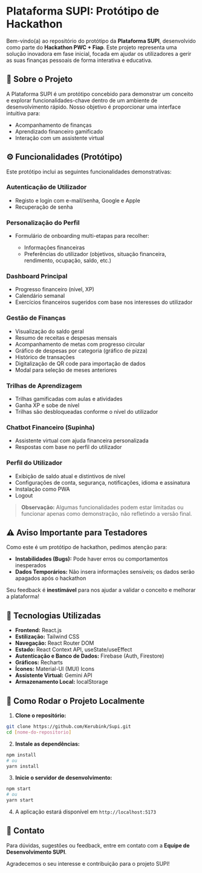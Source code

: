 # Plataforma SUPI: Protótipo de Hackathon

Bem-vindo(a) ao repositório do protótipo da **Plataforma SUPI**, desenvolvido como parte do **Hackathon PWC + Fiap**. Este projeto representa uma solução inovadora em fase inicial, focada em ajudar os utilizadores a gerir as suas finanças pessoais de forma interativa e educativa.

## 🔎 Sobre o Projeto

A Plataforma SUPI é um protótipo concebido para demonstrar um conceito e explorar funcionalidades-chave dentro de um ambiente de desenvolvimento rápido. Nosso objetivo é proporcionar uma interface intuitiva para:

* Acompanhamento de finanças
* Aprendizado financeiro gamificado
* Interação com um assistente virtual

## ⚙️ Funcionalidades (Protótipo)

Este protótipo inclui as seguintes funcionalidades demonstrativas:

### Autenticação de Utilizador

* Registo e login com e-mail/senha, Google e Apple
* Recuperação de senha

### Personalização do Perfil

* Formulário de onboarding multi-etapas para recolher:

  * Informações financeiras
  * Preferências do utilizador (objetivos, situação financeira, rendimento, ocupação, saldo, etc.)

### Dashboard Principal

* Progresso financeiro (nível, XP)
* Calendário semanal
* Exercícios financeiros sugeridos com base nos interesses do utilizador

### Gestão de Finanças

* Visualização do saldo geral
* Resumo de receitas e despesas mensais
* Acompanhamento de metas com progresso circular
* Gráfico de despesas por categoria (gráfico de pizza)
* Histórico de transações
* Digitalização de QR code para importação de dados
* Modal para seleção de meses anteriores

### Trilhas de Aprendizagem

* Trilhas gamificadas com aulas e atividades
* Ganha XP e sobe de nível
* Trilhas são desbloqueadas conforme o nível do utilizador

### Chatbot Financeiro (Supinha)

* Assistente virtual com ajuda financeira personalizada
* Respostas com base no perfil do utilizador

### Perfil do Utilizador

* Exibição de saldo atual e distintivos de nível
* Configurações de conta, segurança, notificações, idioma e assinatura
* Instalação como PWA
* Logout

> **Observação:** Algumas funcionalidades podem estar limitadas ou funcionar apenas como demonstração, não refletindo a versão final.

## ⚠️ Aviso Importante para Testadores

Como este é um protótipo de hackathon, pedimos atenção para:

* **Instabilidades (Bugs):** Pode haver erros ou comportamentos inesperados
* **Dados Temporários:** Não insera informações sensíveis; os dados serão apagados após o hackathon

Seu feedback é **inestimável** para nos ajudar a validar o conceito e melhorar a plataforma!

## 🚀 Tecnologias Utilizadas

* **Frontend:** React.js
* **Estilização:** Tailwind CSS
* **Navegação:** React Router DOM
* **Estado:** React Context API, useState/useEffect
* **Autenticação e Banco de Dados:** Firebase (Auth, Firestore)
* **Gráficos:** Recharts
* **Ícones:** Material-UI (MUI) Icons
* **Assistente Virtual:** Gemini API
* **Armazenamento Local:** localStorage

## 📁 Como Rodar o Projeto Localmente

1. **Clone o repositório:**

```bash
git clone https://github.com/Kerubink/Supi.git
cd [nome-do-repositorio]
```

2. **Instale as dependências:**

```bash
npm install
# ou
yarn install
```

3. **Inicie o servidor de desenvolvimento:**

```bash
npm start
# ou
yarn start
```

4. A aplicação estará disponível em `http://localhost:5173`

## 📧 Contato

Para dúvidas, sugestões ou feedback, entre em contato com a **Equipe de Desenvolvimento SUPI**.

Agradecemos o seu interesse e contribuição para o projeto SUPI!
